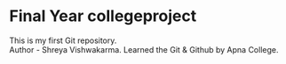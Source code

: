 # Final Year collegeproject
This is my first Git repository.
<br>
Author - Shreya Vishwakarma.
Learned the Git & Github by Apna College.